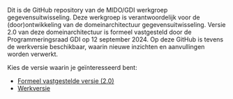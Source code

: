Dit is de GitHub repository van de MIDO/GDI werkgroep gegevensuitwisseling. Deze werkgroep is verantwoordelijk voor de (door)ontwikkeling van de domeinarchitectuur gegevensuitwisseling. Versie 2.0 van deze domeinarchitectuur is formeel vastgesteld door de Programmeringsraad GDI op 12 september 2024. Op deze GitHub is tevens de werkversie beschikbaar, waarin nieuwe inzichten en aanvullingen worden verwerkt.

Kies de versie waarin je geïnteresseerd bent:
* <a href="https://minbzk.github.io/gdi-gegevensuitwisseling/2.0/Domeinarchitectuur%20Gegevensuitwisseling%202.0.pdf">Formeel vastgestelde versie (2.0)</a>
* <a href="werkversie.md">Werkversie</a> 